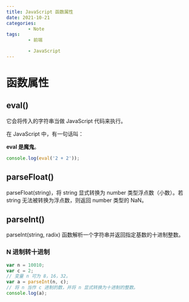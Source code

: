 ```yaml
---
title: JavaScript 函数属性
date: 2021-10-21
categories:
        - Note
tags:
        - 前端

        - JavaScript
---
```


# 函数属性

## eval()

它会将传入的字符串当做 JavaScript 代码来执行。

在 JavaScript 中，有一句话叫：

**eval 是魔鬼**。

```js
console.log(eval('2 + 2'));
```

## parseFloat()

parseFloat(string)，将 string 显式转换为 number 类型浮点数（小数）。若 string 无法被转换为浮点数，则返回 number 类型的 NaN。

## parseInt()

parseInt(string, radix) 函数解析一个字符串并返回指定基数的十进制整数。

### N 进制转十进制

```js
var n = 10010;
var c = 2;
// 变量 n 可为 8，16，32。
var a = parseInt(n, c);
// 将 n 当作 c 进制的数，并将 n 显式转换为十进制的整数。
console.log(a);
```
